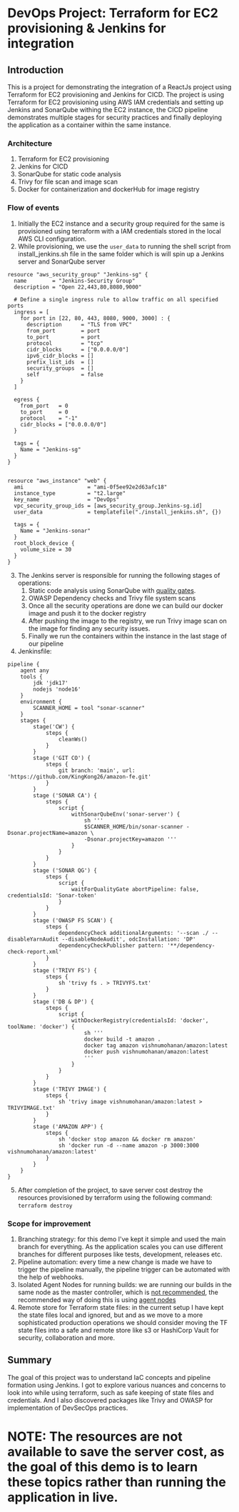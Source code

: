 # DevOps Project: Terraform for EC2 provisioning & Jenkins for integration

## Introduction
This is a project for demonstrating the integration of a ReactJs project using Terraform for EC2 provisioning and Jenkins for CICD. The project is using Terraform for EC2 provisioning using AWS IAM credentials and setting up Jenkins and SonarQube withing the EC2 instance, the CICD pipeline demonstrates multiple stages for security practices and finally deploying the application as a container within the same instance.

### Architecture
1. Terraform for EC2 provisioning
2. Jenkins for CICD
3. SonarQube for static code analysis
4. Trivy for file scan and image scan
5. Docker for containerization and dockerHub for image registry

### Flow of events
1. Initially the EC2 instance and a security group required for the same is provisioned using terraform with a IAM credentials stored in the local AWS CLI configuration.
2. While provisioning, we use the ```user_data``` to running the shell script from install_jenkins.sh file in the same folder which is will spin up a Jenkins server and SonarQube server
```
resource "aws_security_group" "Jenkins-sg" {
  name        = "Jenkins-Security Group"
  description = "Open 22,443,80,8080,9000"

  # Define a single ingress rule to allow traffic on all specified ports
  ingress = [
    for port in [22, 80, 443, 8080, 9000, 3000] : {
      description      = "TLS from VPC"
      from_port        = port
      to_port          = port
      protocol         = "tcp"
      cidr_blocks      = ["0.0.0.0/0"]
      ipv6_cidr_blocks = []
      prefix_list_ids  = []
      security_groups  = []
      self             = false
    }
  ]

  egress {
    from_port   = 0
    to_port     = 0
    protocol    = "-1"
    cidr_blocks = ["0.0.0.0/0"]
  }

  tags = {
    Name = "Jenkins-sg"
  }
}


resource "aws_instance" "web" {
  ami                    = "ami-0f5ee92e2d63afc18"
  instance_type          = "t2.large"
  key_name               = "DevOps"
  vpc_security_group_ids = [aws_security_group.Jenkins-sg.id]
  user_data              = templatefile("./install_jenkins.sh", {})

  tags = {
    Name = "Jenkins-sonar"
  }
  root_block_device {
    volume_size = 30
  }
}
```
3. The Jenkins server is responsible for running the following stages of operations:
    1. Static code analysis using SonarQube with [quality gates](https://docs.sonarsource.com/sonarqube/latest/user-guide/quality-gates/).
    2. OWASP Dependency checks and Trivy file system scans
    3. Once all the security operations are done we can build our docker image and push it to the docker registry
    4. After pushing the image to the registry, we run Trivy image scan on the image for finding any security issues.
    5. Finally we run the containers within the instance in the last stage of our pipeline
4. Jenkinsfile:
```
pipeline {
    agent any
    tools {
        jdk 'jdk17'
        nodejs 'node16'
    }
    environment {
        SCANNER_HOME = tool "sonar-scanner"
    }
    stages {
        stage('CW') {
            steps {
                cleanWs()
            }
        }
        stage ('GIT CO') {
            steps {
                git branch: 'main', url: 'https://github.com/KingKong26/amazon-fe.git'
            }
        }
        stage ('SONAR CA') {
            steps {
                script {
                    withSonarQubeEnv('sonar-server') {
                        sh ''' 
                        $SCANNER_HOME/bin/sonar-scanner -Dsonar.projectName=amazon \
                        -Dsonar.projectKey=amazon '''
                    }
                }
            }
        }
        stage ('SONAR QG') {
            steps {
                script {
                    waitForQualityGate abortPipeline: false, credentialsId: 'Sonar-token'
                }
            }
        }
        stage ('OWASP FS SCAN') {
            steps {
                dependencyCheck additionalArguments: '--scan ./ --disableYarnAudit --disableNodeAudit', odcInstallation: 'DP'
                dependencyCheckPublisher pattern: '**/dependency-check-report.xml'
            }
        }
        stage ('TRIVY FS') {
            steps {
                sh 'trivy fs . > TRIVYFS.txt'
            }
        }
        stage ('DB & DP') {
            steps {
                script {
                    withDockerRegistry(credentialsId: 'docker', toolName: 'docker') {
                        sh '''
                        docker build -t amazon .
                        docker tag amazon vishnumohanan/amazon:latest
                        docker push vishnumohanan/amazon:latest
                        '''
                    }
                }
            }
        }
        stage ('TRIVY IMAGE') {
            steps {
                sh 'trivy image vishnumohanan/amazon:latest > TRIVYIMAGE.txt'
            }
        }
        stage ('AMAZON APP') {
            steps {
                sh 'docker stop amazon && docker rm amazon'
                sh 'docker run -d --name amazon -p 3000:3000 vishnumohanan/amazon:latest'
            }
        }
    }
}
```
5. After completion of the project, to save server cost destroy the resources provisioned by terraform using the following command: ```terraform destroy```

### Scope for improvement
1. Branching strategy: for this demo I've kept it simple and used the main branch for everything. As the application scales you can use different branches for different purposes like tests, development, releases etc.
2. Pipeline automation: every time a new change is made we have to trigger the pipeline manually, the pipeline trigger can be automated with the help of webhooks.
3. Isolated Agent Nodes for running builds: we are running our builds in the same node as the master controller, which is [not recommended](https://dspenard.medium.com/ease-your-jenkins-master-node-pains-with-remote-agents-9fc6c2e336ee), the recommended way of doing this is using [agent nodes](https://www.jenkins.io/doc/book/using/using-agents/)
4. Remote store for Terraform state files: in the current setup I have kept the state files local and ignored, but and as we move to a more sophisticated production operations we should consider moving the TF state files into a safe and remote store like s3 or HashiCorp Vault for security, collaboration and more.

## Summary
The goal of this project was to understand IaC concepts and pipeline formation using Jenkins. I got to explore various nuances and concerns to look into while using terraform, such as safe keeping of state files and credentials. And I also discovered packages like Trivy and OWASP for implementation of DevSecOps practices.

# NOTE: The resources are not available to save the server cost, as the goal of this demo is to learn these topics rather than running the application in live.

